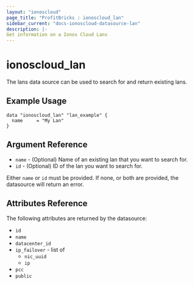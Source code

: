 ```yaml
---
layout: "ionoscloud"
page_title: "ProfitBricks : ionoscloud_lan"
sidebar_current: "docs-ionoscloud-datasource-lan"
description: |-
Get information on a Ionos Cloud Lans
---
```


# ionoscloud\_lan

The lans data source can be used to search for and return existing lans.

## Example Usage

```hcl
data "ionoscloud_lan" "lan_example" {
  name     = "My Lan"
}
```

## Argument Reference

* `name` - (Optional) Name of an existing lan that you want to search for.
* `id` - (Optional) ID of the lan you want to search for.

Either `name` or `id` must be provided. If none, or both are provided, the datasource will return an error.

## Attributes Reference

The following attributes are returned by the datasource:

* `id`
* `name`
* `datacenter_id`
* `ip_failover` - list of
    * `nic_uuid`
    * `ip`
* `pcc`
* `public`
